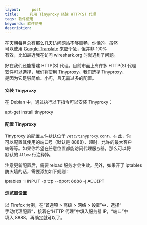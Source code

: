 ```yaml
---
layout:     post
title:     利用 Tinyproxy 搭建 HTTP(S) 代理
tags: 软件使用
keywords: 软件使用
description: 
---
```


在天朝每月总有那么几天访问网站不够顺畅，你懂的。虽然  
可以使用 [Google Translate][g] 来应个急，但并非 100%  
有效，比如最近我在访问 wireshark.org 时就遇到了问题。  

好在我们还能搭建 HTTP(S) 代理。目前市面上有许多 HTTP(S) 代理  
软件可以选择，我们将使用 [Tinyproxy][t]。我们选择 Tinyproxy，  
是因为它足够简单、小巧，且无需过多的配置。

#### 安装 Tinyproxy

在 Debian 中，通过执行以下指令可以安装 Tinyproxy：

apt-get install tinyproxy

#### 配置 Tinyproxy

Tinyproxy 的配置文件默认位于 `/etc/tinyproxy.conf`。在此，你  
可以配置其使用的端口号（默认是 8888）、超时、允许的最大客户  
端等等。如果你希望在任意位置都能访问代理服务器，那么可以将  
默认的 `Allow` 行注释掉。

注意更新配置后，需要 reload 服务才会生效。另外，如果开了 iptables  
防火墙的话，需要添加如下规则：

iptables -I INPUT -p tcp --dport 8888 -j ACCEPT

#### 浏览器设置

以 Firefox 为例，在“首选项 > 高级 > 网络 > 设置”中，选择“  
手动代理配置”，接着在“HTTP 代理”中填入服务器 IP，“端口”中  
填入 8888，再确定就可以了。

[g]:
http://toy.linuxtoy.org/2013/11/13/proxy-web-page-with-google-translate.html  
[t]: https://banu.com/tinyproxy/
